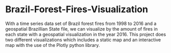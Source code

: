 # Brazil-Forest-Fires-Visualization
With a time series data set of Brazil forest fires from 1998 to 2016 and a geospatial Brazillian State file, we can visualize by the amount of fires in each state with a geospatial visualization in the year 2016. This project does two different visualizations which includes a static map and an interactive map with the use of the Plotly python library. 
